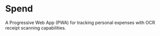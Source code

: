 # Spend
A Progressive Web App (PWA) for tracking personal expenses with OCR receipt scanning capabilities.

